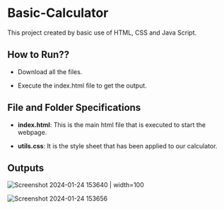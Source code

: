 # Basic-Calculator
This project created by basic use of HTML, CSS and Java Script.

## How to Run??
* Download all the files. 

* Execute the index.html file to get the output.

## File and Folder Specifications

* **index.html**: This is the main html file that is executed to start the webpage.

* **utils.css**: It is the style sheet that has been applied to our calculator.

## Outputs

![Screenshot 2024-01-24 153640](https://github.com/Kanika-1404/Basic-Calculator/assets/140299493/6011f702-61ce-4313-9370-402f882a8def) | width=100

![Screenshot 2024-01-24 153656](https://github.com/Kanika-1404/Basic-Calculator/assets/140299493/57ffa3e7-1c03-4e51-b366-e89c25d55e7b)

